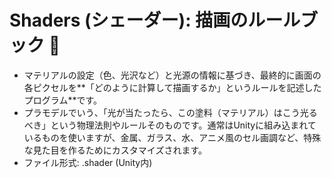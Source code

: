 # Shaders (シェーダー): 描画のルールブック 📖

- マテリアルの設定（色、光沢など）と光源の情報に基づき、最終的に画面の各ピクセルを**「どのように計算して描画するか」というルールを記述したプログラム**です。
- プラモデルでいう、「光が当たったら、この塗料（マテリアル）はこう光るべき」という物理法則やルールそのものです。通常はUnityに組み込まれているものを使いますが、金属、ガラス、水、アニメ風のセル画調など、特殊な見た目を作るためにカスタマイズされます。
- ファイル形式: .shader (Unity内)